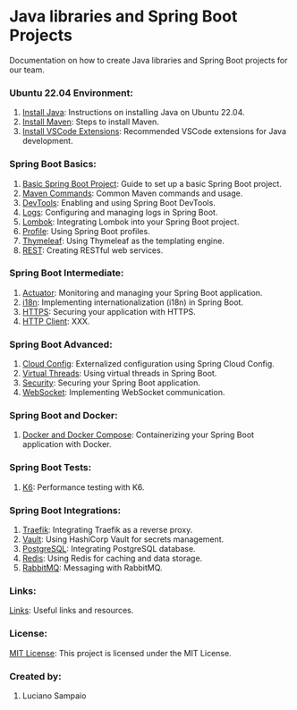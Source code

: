 # Java libraries and Spring Boot Projects

Documentation on how to create Java libraries and Spring Boot projects for our team.

### Ubuntu 22.04 Environment:
1. [Install Java](documentation/java/install.md): Instructions on installing Java on Ubuntu 22.04.
1. [Install Maven](documentation/maven/install.md): Steps to install Maven.
1. [Install VSCode Extensions](documentation/vscode/index.md): Recommended VSCode extensions for Java development.

### Spring Boot Basics:
1. [Basic Spring Boot Project](documentation/spring/basic/project.md): Guide to set up a basic Spring Boot project.
1. [Maven Commands](documentation/maven/pom.md): Common Maven commands and usage.
1. [DevTools](documentation/spring/basic/devtools.md): Enabling and using Spring Boot DevTools.
1. [Logs](documentation/spring/basic/logs.md): Configuring and managing logs in Spring Boot.
1. [Lombok](documentation/spring/basic/lombok.md): Integrating Lombok into your Spring Boot project.
1. [Profile](documentation/spring/basic/profile.md): Using Spring Boot profiles.
1. [Thymeleaf](documentation/spring/basic/thymeleaf.md): Using Thymeleaf as the templating engine.
1. [REST](documentation/spring/basic/rest.md): Creating RESTful web services.

### Spring Boot Intermediate:
1. [Actuator](documentation/spring/intermediate/actuator.md): Monitoring and managing your Spring Boot application.
1. [i18n](documentation/spring/intermediate/i18n.md): Implementing internationalization (i18n) in Spring Boot.
1. [HTTPS](documentation/spring/intermediate/https.md): Securing your application with HTTPS.
1. [HTTP Client](documentation/spring/intermediate/http-client.md): XXX.

### Spring Boot Advanced:
1. [Cloud Config](documentation/spring/advanced/cloud-config.md): Externalized configuration using Spring Cloud Config.
1. [Virtual Threads](documentation/spring/advanced/virtual-threads.md): Using virtual threads in Spring Boot.
1. [Security](documentation/spring/advanced/security.md): Securing your Spring Boot application.
1. [WebSocket](documentation/spring/advanced/websocket.md): Implementing WebSocket communication.

### Spring Boot and Docker:
1. [Docker and Docker Compose](documentation/spring/extra/container.md): Containerizing your Spring Boot application with Docker.

### Spring Boot Tests:
1. [K6](documentation/spring/tests/k6.md): Performance testing with K6.

### Spring Boot Integrations:
1. [Traefik](documentation/spring/integrations/traefik.md): Integrating Traefik as a reverse proxy.
1. [Vault](documentation/spring/integrations/vault.md): Using HashiCorp Vault for secrets management.
1. [PostgreSQL](documentation/spring/integrations/postgresql.md): Integrating PostgreSQL database.
1. [Redis](documentation/spring/integrations/redis.md): Using Redis for caching and data storage.
1. [RabbitMQ](documentation/spring/integrations/rabbitmq.md): Messaging with RabbitMQ.

### Links:

[Links](documentation/links.md): Useful links and resources.

### License:

[MIT License](LICENSE): This project is licensed under the MIT License.

### Created by:

1. Luciano Sampaio
